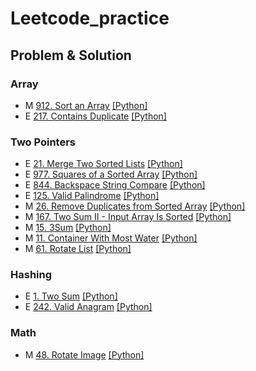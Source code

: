 # Leetcode_practice
## Problem & Solution

### Array
- M [912. Sort an Array](https://leetcode.com/problems/sort-an-array) [[Python]](https://github.com/jackywi2/Leetcode_practice/blob/main/Solution/0912.py)
- E [217. Contains Duplicate](https://leetcode.com/problems/contains-duplicate/?envType=problem-list-v2&envId=9p9flu17) [[Python]](https://github.com/jackywi2/Leetcode_practice/blob/main/Solution/0217.py)

### Two Pointers
- E [21. Merge Two Sorted Lists](https://leetcode.com/problems/merge-two-sorted-lists/?ref=secondlife.tw) [[Python]](https://github.com/jackywi2/Leetcode_practice/blob/main/Solution/0021.py)
- E [977. Squares of a Sorted Array](https://leetcode.com/problems/squares-of-a-sorted-array/?ref=secondlife.tw) [[Python]](https://github.com/jackywi2/Leetcode_practice/blob/main/Solution/0977.py)
- E [844. Backspace String Compare](https://leetcode.com/problems/backspace-string-compare/?ref=secondlife.tw) [[Python]](http://github.com/jackywi2/Leetcode_practice/blob/main/Solution/0844.py)
- E [125. Valid Palindrome](https://leetcode.com/problems/valid-palindrome/?ref=secondlife.tw) [[Python]](https://github.com/jackywi2/Leetcode_practice/blob/main/Solution/0125.py)
- M [26. Remove Duplicates from Sorted Array](https://leetcode.com/problems/valid-parentheses/?ref=secondlife.tw) [[Python]]()
- M [167. Two Sum II - Input Array Is Sorted](https://leetcode.com/problems/two-sum-ii-input-array-is-sorted/?ref=secondlife.tw) [[Python]](https://github.com/jackywi2/Leetcode_practice/blob/main/Solution/0167.py)
- M [15. 3Sum](https://leetcode.com/problems/3sum/?ref=secondlife.tw) [[Python]](https://github.com/jackywi2/Leetcode_practice/blob/main/Solution/0015.py)
- M [11. Container With Most Water](https://leetcode.com/problems/container-with-most-water/?ref=secondlife.tw) [[Python]](https://github.com/jackywi2/Leetcode_practice/blob/main/Solution/0011.py)
- M [61. Rotate List](https://leetcode.com/problems/rotate-list/description/?envType=problem-list-v2&envId=two-pointers) [[Python]](https://github.com/jackywi2/Leetcode_practice/blob/main/Solution/0061.py)

### Hashing
- E [1. Two Sum](https://leetcode.com/problems/two-sum/?ref=secondlife.tw) [[Python]](https://github.com/jackywi2/Leetcode_practice/blob/main/Solution/0001.py)
- E [242. Valid Anagram](https://leetcode.com/problems/valid-anagram/description/?envType=problem-list-v2&envId=9p9flu17) [[Python]](https://github.com/jackywi2/Leetcode_practice/blob/main/Solution/0242.py)

### Math
- M [48. Rotate Image](https://leetcode.com/problems/rotate-image/description/?envType=problem-list-v2&envId=9p9flu17) [[Python]](https://github.com/jackywi2/Leetcode_practice/blob/main/Solution/0048.py)
